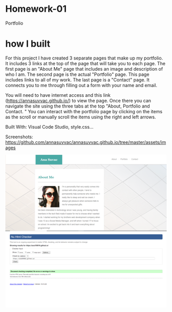 # Homework-01
  Portfolio
# how I built 
For this project I have created 3 separate pages that make up my portfolio. It includes 3 links at the top of the page that will take you to each page. The first page is an "About Me" page that includes an image and description of who I am. The second page is the actual "Portfolio" page. This page includes links to all of my work. The last page is a "Contact" page. It connects you to me through filling out a form with your name and email.

You will need to have internet access and this link (https://annasuvvac.github.io/) to view the page.
Once there you can navigate the site using the three tabs at the top "About, Portfolio and Contact.
" You can interact with the portfolio page by clicking on the items as the scroll or manually scroll the items using the right and left arrows.

Built With: Visual Code Studio, style.css...

Screenshots: https://github.com/annasuvvac/annasuvvac.github.io/tree/master/assets/images

<img src="assets/images/portfolio.screenshot.png">
<img src="assets/images/validator.png">
